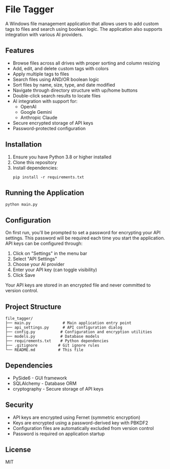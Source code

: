 # File Tagger

A Windows file management application that allows users to add custom tags to files and search using boolean logic. The application also supports integration with various AI providers.

## Features

- Browse files across all drives with proper sorting and column resizing
- Add, edit, and delete custom tags with colors
- Apply multiple tags to files
- Search files using AND/OR boolean logic
- Sort files by name, size, type, and date modified
- Navigate through directory structure with up/home buttons
- Double-click search results to locate files
- AI integration with support for:
  - OpenAI
  - Google Gemini
  - Anthropic Claude
- Secure encrypted storage of API keys
- Password-protected configuration

## Installation

1. Ensure you have Python 3.8 or higher installed
2. Clone this repository
3. Install dependencies:
   ```
   pip install -r requirements.txt
   ```

## Running the Application

```
python main.py
```

## Configuration

On first run, you'll be prompted to set a password for encrypting your API settings. This password will be required each time you start the application. API keys can be configured through:

1. Click on "Settings" in the menu bar
2. Select "API Settings"
3. Choose your AI provider
4. Enter your API key (can toggle visibility)
5. Click Save

Your API keys are stored in an encrypted file and never committed to version control.

## Project Structure

```
file_tagger/
├── main.py              # Main application entry point
├── api_settings.py      # API configuration dialog
├── config.py           # Configuration and encryption utilities
├── models.py           # Database models
├── requirements.txt    # Python dependencies
├── .gitignore         # Git ignore rules
└── README.md          # This file
```

## Dependencies

- PySide6 - GUI framework
- SQLAlchemy - Database ORM
- cryptography - Secure storage of API keys

## Security

- API keys are encrypted using Fernet (symmetric encryption)
- Keys are encrypted using a password-derived key with PBKDF2
- Configuration files are automatically excluded from version control
- Password is required on application startup

## License

MIT